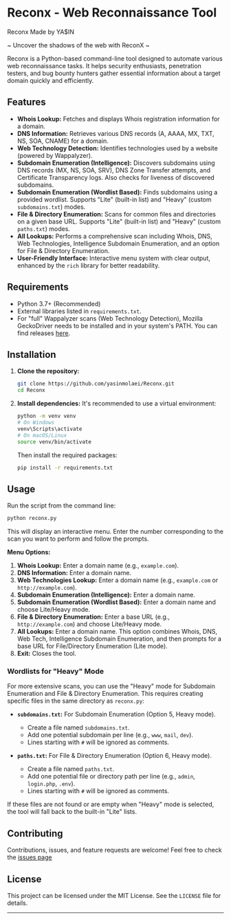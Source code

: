 # Reconx - Web Reconnaissance Tool
Reconx Made by YA$IN 

~ Uncover the shadows of the web with ReconX ~

Reconx is a Python-based command-line tool designed to automate various web reconnaissance tasks. It helps security enthusiasts, penetration testers, and bug bounty hunters gather essential information about a target domain quickly and efficiently.

## Features

*   **Whois Lookup:** Fetches and displays Whois registration information for a domain.
*   **DNS Information:** Retrieves various DNS records (A, AAAA, MX, TXT, NS, SOA, CNAME) for a domain.
*   **Web Technology Detection:** Identifies technologies used by a website (powered by Wappalyzer).
*   **Subdomain Enumeration (Intelligence):** Discovers subdomains using DNS records (MX, NS, SOA, SRV), DNS Zone Transfer attempts, and Certificate Transparency logs. Also checks for liveness of discovered subdomains.
*   **Subdomain Enumeration (Wordlist Based):** Finds subdomains using a provided wordlist. Supports "Lite" (built-in list) and "Heavy" (custom `subdomains.txt`) modes.
*   **File & Directory Enumeration:** Scans for common files and directories on a given base URL. Supports "Lite" (built-in list) and "Heavy" (custom `paths.txt`) modes.
*   **All Lookups:** Performs a comprehensive scan including Whois, DNS, Web Technologies, Intelligence Subdomain Enumeration, and an option for File & Directory Enumeration.
*   **User-Friendly Interface:** Interactive menu system with clear output, enhanced by the `rich` library for better readability.

## Requirements

*   Python 3.7+ (Recommended)
*   External libraries listed in `requirements.txt`.
*   For "full" Wappalyzer scans (Web Technology Detection), Mozilla GeckoDriver needs to be installed and in your system's PATH. You can find releases [here](https://github.com/mozilla/geckodriver/releases).

## Installation

1.  **Clone the repository:**
    ```bash
    git clone https://github.com/yasinmolaei/Reconx.git
    cd Reconx
    ```

2.  **Install dependencies:**
    It's recommended to use a virtual environment:
    ```bash
    python -m venv venv
    # On Windows
    venv\Scripts\activate
    # On macOS/Linux
    source venv/bin/activate
    ```
    Then install the required packages:
    ```bash
    pip install -r requirements.txt
    ```

## Usage

Run the script from the command line:

```bash
python reconx.py
```

This will display an interactive menu. Enter the number corresponding to the scan you want to perform and follow the prompts.

**Menu Options:**

1.  **Whois Lookup:** Enter a domain name (e.g., `example.com`).
2.  **DNS Information:** Enter a domain name.
3.  **Web Technologies Lookup:** Enter a domain name (e.g., `example.com` or `http://example.com`).
4.  **Subdomain Enumeration (Intelligence):** Enter a domain name.
5.  **Subdomain Enumeration (Wordlist Based):** Enter a domain name and choose Lite/Heavy mode.
6.  **File & Directory Enumeration:** Enter a base URL (e.g., `http://example.com`) and choose Lite/Heavy mode.
7.  **All Lookups:** Enter a domain name. This option combines Whois, DNS, Web Tech, Intelligence Subdomain Enumeration, and then prompts for a base URL for File/Directory Enumeration (Lite mode).
8.  **Exit:** Closes the tool.

### Wordlists for "Heavy" Mode

For more extensive scans, you can use the "Heavy" mode for Subdomain Enumeration and File & Directory Enumeration. This requires creating specific files in the same directory as `reconx.py`:

*   **`subdomains.txt`:** For Subdomain Enumeration (Option 5, Heavy mode).
    *   Create a file named `subdomains.txt`.
    *   Add one potential subdomain per line (e.g., `www`, `mail`, `dev`).
    *   Lines starting with `#` will be ignored as comments.

*   **`paths.txt`:** For File & Directory Enumeration (Option 6, Heavy mode).
    *   Create a file named `paths.txt`.
    *   Add one potential file or directory path per line (e.g., `admin`, `login.php`, `.env`).
    *   Lines starting with `#` will be ignored as comments.

If these files are not found or are empty when "Heavy" mode is selected, the tool will fall back to the built-in "Lite" lists.

## Contributing

Contributions, issues, and feature requests are welcome! Feel free to check the [issues page](https://github.com/yasinmolaei/Reconx/issues)

## License

This project can be licensed under the MIT License. See the `LICENSE` file for details.

---
